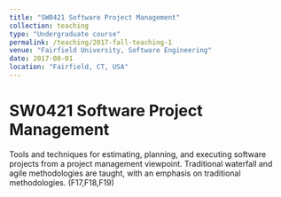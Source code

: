 ```yaml
---
title: "SW0421 Software Project Management"
collection: teaching
type: "Undergraduate course"
permalink: /teaching/2017-fall-teaching-1
venue: "Fairfield University, Software Engineering"
date: 2017-08-01
location: "Fairfield, CT, USA"
---
```



SW0421 Software Project Management
======

Tools and techniques for
estimating, planning, and executing software projects from a project
management viewpoint. Traditional waterfall and agile methodologies
are taught, with an emphasis on traditional methodologies. (F17,F18,F19)